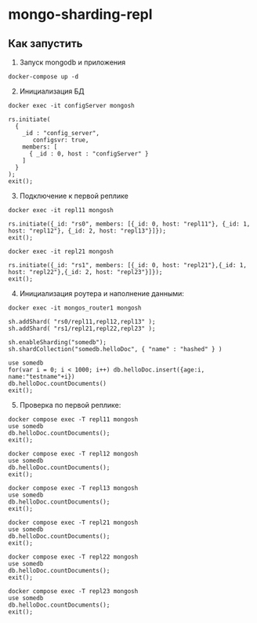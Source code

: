 # mongo-sharding-repl

## Как запустить

1. Запуск mongodb и приложения

```shell
docker-compose up -d
```


2. Инициализация БД

```shell
docker exec -it configServer mongosh

rs.initiate(
  {
    _id : "config_server",
       configsvr: true,
    members: [
      { _id : 0, host : "configServer" }
    ]
  }
);
exit();
```

3. Подключение к первой реплике

```shell
docker exec -it repl11 mongosh

rs.initiate({_id: "rs0", members: [{_id: 0, host: "repl11"}, {_id: 1, host: "repl12"}, {_id: 2, host: "repl13"}]});
exit();

```
```shell
docker exec -it repl21 mongosh

rs.initiate({_id: "rs1", members: [{_id: 0, host: "repl21"},{_id: 1, host: "repl22"},{_id: 2, host: "repl23"}]});
exit();
```
4. Инициализация роутера и наполнение данными:
```shell
docker exec -it mongos_router1 mongosh

sh.addShard( "rs0/repl11,repl12,repl13" );
sh.addShard( "rs1/repl21,repl22,repl23" );

sh.enableSharding("somedb");
sh.shardCollection("somedb.helloDoc", { "name" : "hashed" } )

use somedb
for(var i = 0; i < 1000; i++) db.helloDoc.insert({age:i, name:"testname"+i})
db.helloDoc.countDocuments() 
exit();
```
5. Проверка по первой реплике:
```shell
docker compose exec -T repl11 mongosh
use somedb
db.helloDoc.countDocuments();
exit();
 ```
```shell
docker compose exec -T repl12 mongosh
use somedb
db.helloDoc.countDocuments();
exit();
 ```
```shell
docker compose exec -T repl13 mongosh
use somedb
db.helloDoc.countDocuments();
exit();
 ```
```shell
docker compose exec -T repl21 mongosh
use somedb
db.helloDoc.countDocuments();
exit();
 ```
```shell
docker compose exec -T repl22 mongosh
use somedb
db.helloDoc.countDocuments();
exit();
 ```
```shell
docker compose exec -T repl23 mongosh
use somedb
db.helloDoc.countDocuments();
exit();
 ```
